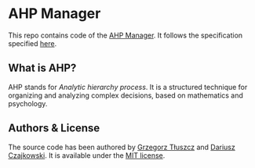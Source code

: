 # AHP Manager
This repo contains code of the [AHP Manager](http://theahp.cf). It follows the specification specified [here](https://github.com/DCzajkowski/agh-ahp).

## What is AHP?
AHP stands for _Analytic hierarchy process_. It is a structured technique for organizing and analyzing complex decisions, based on mathematics and psychology.

## Authors & License
The source code has been authored by [Grzegorz Tłuszcz](https://github.com/gtluszcz) and [Dariusz Czajkowski](https://twitter.com/CzajkowskiDarek). It is available under the [MIT license](https://opensource.org/licenses/MIT).

